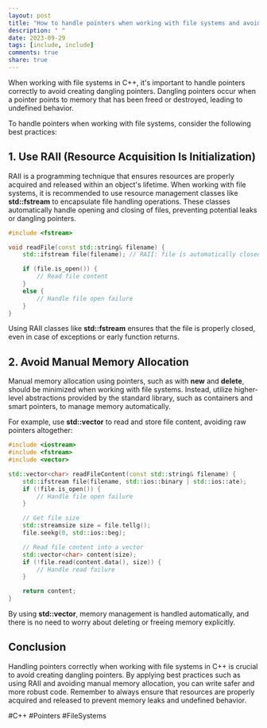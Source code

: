 ```yaml
---
layout: post
title: "How to handle pointers when working with file systems and avoid creating dangling pointers in C++"
description: " "
date: 2023-09-29
tags: [include, include]
comments: true
share: true
---
```


When working with file systems in C++, it's important to handle pointers correctly to avoid creating dangling pointers. Dangling pointers occur when a pointer points to memory that has been freed or destroyed, leading to undefined behavior.

To handle pointers when working with file systems, consider the following best practices:

## 1. Use RAII (Resource Acquisition Is Initialization)

RAII is a programming technique that ensures resources are properly acquired and released within an object's lifetime. When working with file systems, it is recommended to use resource management classes like **std::fstream** to encapsulate file handling operations. These classes automatically handle opening and closing of files, preventing potential leaks or dangling pointers.

```cpp
#include <fstream>

void readFile(const std::string& filename) {
    std::ifstream file(filename); // RAII: file is automatically closed when out of scope

    if (file.is_open()) {
        // Read file content
    }
    else {
        // Handle file open failure
    }
}
```

Using RAII classes like **std::fstream** ensures that the file is properly closed, even in case of exceptions or early function returns.

## 2. Avoid Manual Memory Allocation

Manual memory allocation using pointers, such as with **new** and **delete**, should be minimized when working with file systems. Instead, utilize higher-level abstractions provided by the standard library, such as containers and smart pointers, to manage memory automatically.

For example, use **std::vector<char>** to read and store file content, avoiding raw pointers altogether:

```cpp
#include <iostream>
#include <fstream>
#include <vector>

std::vector<char> readFileContent(const std::string& filename) {
    std::ifstream file(filename, std::ios::binary | std::ios::ate);
    if (!file.is_open()) {
        // Handle file open failure
    }

    // Get file size
    std::streamsize size = file.tellg();
    file.seekg(0, std::ios::beg);

    // Read file content into a vector
    std::vector<char> content(size);
    if (!file.read(content.data(), size)) {
        // Handle read failure
    }

    return content;
}
```

By using **std::vector<char>**, memory management is handled automatically, and there is no need to worry about deleting or freeing memory explicitly.

## Conclusion

Handling pointers correctly when working with file systems in C++ is crucial to avoid creating dangling pointers. By applying best practices such as using RAII and avoiding manual memory allocation, you can write safer and more robust code. Remember to always ensure that resources are properly acquired and released to prevent memory leaks and undefined behavior.

#C++ #Pointers #FileSystems